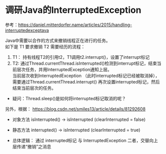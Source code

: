 # 调研Java的InterruptedException
参考：https://daniel.mitterdorfer.name/articles/2015/handling-interruptedexceptava

Java中需要以合作的方式来撤销线程正在进行的任务。  
如下是 T1 要求撤销 T2 需要经历的流程：
 1. T1： 持有线程T2的引用t2，T1调用t2.interrupt()，设置了interrupt标记
 1. T2: 通过Thread.currentThread.isInterrupted()检测到interrupt标记，结束当前层次任务，并用InterruptedException通知上层。  
当前层次收到InterruptedException （此时interrupted标记已经被取消掉），需要通过Thread.currentThread.interrupt() 再次设置interrupted标记，然后结束当前层次的任务。


* 疑问：Thread.sleep()是如何将interrupted标记取消的呢？

另外，根据： https://blog.csdn.net/smiles13/article/details/81292608
* 对象方法 isInterrupted() -> isInterrupted (clearInterrupted = false)
* 静态方法 interrupted() -> isInterrupted (clearInterrupted = true)

* 总体逻辑： 通过 interrupted标记 与 InterruptedException 二者，交替向上层传递“撤销”之消息

